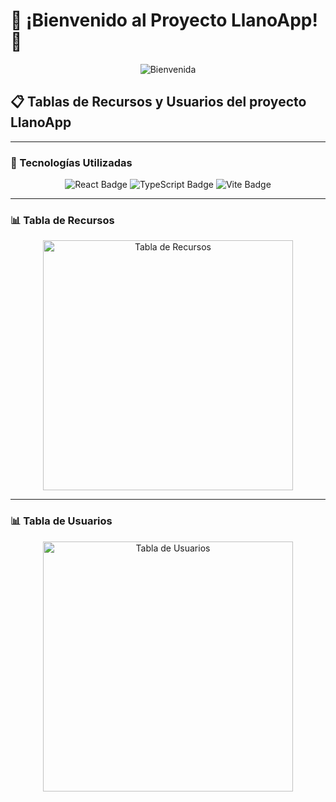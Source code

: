 # 🎉 ¡Bienvenido al Proyecto LlanoApp! 🎉

<div align="center">
  <img src="https://github.com/user-attachments/assets/be24f633-53bb-4443-afc7-e4f66a38529c" alt="Bienvenida" />
</div>

## 📋 Tablas de Recursos y Usuarios del proyecto LlanoApp

---

### 🚀 Tecnologías Utilizadas

<div align="center">
  <img src="https://img.shields.io/badge/React-20232A?style=for-the-badge&logo=react&logoColor=61DAFB" alt="React Badge" />
  <img src="https://img.shields.io/badge/TypeScript-3178C6?style=for-the-badge&logo=typescript&logoColor=white" alt="TypeScript Badge" />
  <img src="https://img.shields.io/badge/Vite-646CFF?style=for-the-badge&logo=vite&logoColor=white" alt="Vite Badge" />
</div>

---

### 📊 Tabla de Recursos

<div align="center">
  <img src="https://github.com/user-attachments/assets/375b351c-a4f2-4b22-8361-52e4d5d268f1" alt="Tabla de Recursos" width="400" />
</div>

---

### 📊 Tabla de Usuarios

<div align="center">
  <img src="https://github.com/user-attachments/assets/e21a1ef3-522a-4c3e-b8b7-ffb6400dfa7d" alt="Tabla de Usuarios" width="400" />
</div>

